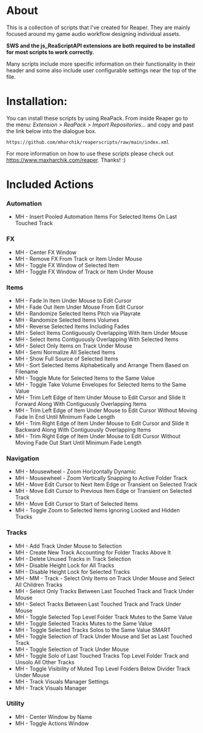 # About
This is a collection of scripts that I've created for Reaper. They are mainly focused around my game audio workflow designing individual assets. 

**SWS and the js_ReaScriptAPI extensions are both required to be installed for most scripts to work correctly.**

Many scripts include more specific information on their functionality in their header and some also include user configurable settings near the top of the file.

# Installation:
You can install these scripts by using ReaPack. From inside Reaper go to the menu: _Extension > ReaPack > Import Repositories..._ and copy and past the link below into the dialogue box.

`https://github.com/mharchik/reaperscripts/raw/main/index.xml`
 
For more information on how to use these scripts please check out https://www.maxharchik.com/reaper. Thanks! :)

# Included Actions
### Automation 
* MH - Insert Pooled Automation Items For Selected Items On Last Touched Track

### FX
* MH - Center FX Window
* MH - Remove FX From Track or Item Under Mouse
* MH - Toggle FX Window of Selected Item
* MH - Toggle FX Window of Track or Item Under Mouse

### Items
* MH - Fade In Item Under Mouse to Edit Cursor
* MH - Fade Out Item Under Mouse From Edit Cursor
* MH - Randomize Selected Items Pitch via Playrate
* MH - Randomize Selected Items Volumes
* MH - Reverse Selected Items Including Fades
* MH - Select Items Contiguously Overlapping With Item Under Mouse
* MH - Select Items Contiguously Overlapping With Selected Items
* MH - Select Only Items on Track Under Mouse
* MH - Semi Normalize All Selected Items
* MH - Show Full Source of Selected Items
* MH - Sort Selected Items Alphabetically and Arrange Them Based on Filename
* MH - Toggle Mute for Selected Items to the Same Value
* MH - Toggle Take Volume Envelopes for Selected Items to the Same Value
* MH - Trim Left Edge of Item Under Mouse to Edit Cursor and Slide It Forward Along With Contiguously Overlapping Items
* MH - Trim Left Edge of Item Under Mouse to Edit Cursor Without Moving Fade In End Until Minimum Fade Length
* MH - Trim Right Edge of Item Under Mouse to Edit Cursor and Slide It Backward Along With Contiguously Overlapping Items
* MH - Trim Right Edge of Item Under Mouse to Edit Cursor Without Moving Fade Out Start Until Minimum Fade Length

### Navigation
* MH - Mousewheel - Zoom Horizontally Dynamic
* MH - Mousewheel - Zoom Vertically Snapping to Active Folder Track
* MH - Move Edit Cursor to Next Item Edge or Transient on Selected Track
* MH - Move Edit Cursor to Previous Item Edge or Transient on Selected Track
* MH - Move Edit Cursor to Start of Selected Items
* MH - Toggle Zoom to Selected Items Ignoring Locked and Hidden Tracks

### Tracks
* MH - Add Track Under Mouse to Selection
* MH - Create New Track Accounting for Folder Tracks Above It
* MH - Delete Unused Tracks in Track Selection
* MH - Disable Height Lock for All Tracks
* MH - Disable Height Lock for Selected Tracks
* MH - MM - Track - Select Only Items on Track Under Mouse and Select All Children Tracks
* MH - Select Only Tracks Between Last Touched Track and Track Under Mouse
* MH - Select Tracks Between Last Touched Track and Track Under Mouse
* MH - Toggle Selected Top Level Folder Track Mutes to the Same Value
* MH - Toggle Selected Tracks Mutes to the Same Value
* MH - Toggle Selected Tracks Solos to the Same Value SMART
* MH - Toggle Selection of Track Under Mouse and Set as Last Touched Track
* MH - Toggle Selection of Track Under Mouse
* MH - Toggle Solo of Last Touched Tracks Top Level Folder Track and Unsolo All Other Tracks
* MH - Toggle Visibility of Muted Top Level Folders Below Divider Track Under Mouse
* MH - Track Visuals Manager Settings
* MH - Track Visuals Manager

### Utility
* MH - Center Window by Name
* MH - Toggle Actions Window

